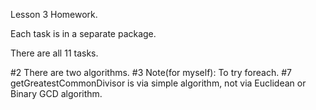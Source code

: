 Lesson 3 Homework.

Each task is in a separate package.

There are all 11 tasks.

#2 There are two algorithms.
#3 Note(for myself): To try foreach.
#7 getGreatestCommonDivisor is via simple algorithm, not via Euclidean or Binary GCD algorithm.